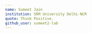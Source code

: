```yaml
---
name: Sumeet Jain
institution: SRM University Delhi-NCR
quote: Think Positive.
github_user: sumeet2-lab
---
```

